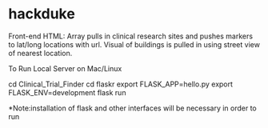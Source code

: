 # hackduke

Front-end HTML:
Array pulls in clinical research sites and pushes markers to lat/long locations with url. Visual of buildings is pulled in using street view of nearest location.


To Run Local Server on Mac/Linux

cd Clinical_Trial_Finder
cd flaskr
export FLASK_APP=hello.py
export FLASK_ENV=development
flask run


*Note:installation of flask and other interfaces will be necessary in order to run
